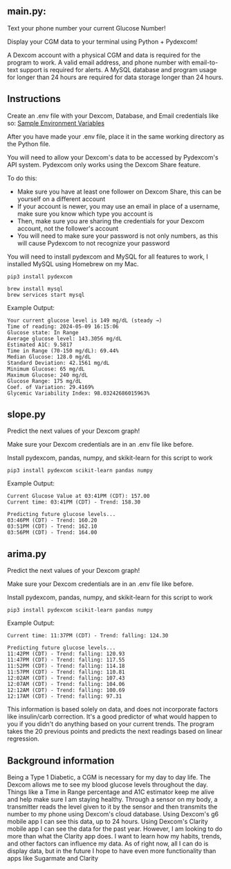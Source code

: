 ## main.py:

Text your phone number your current Glucose Number!

Display your CGM data to your terminal using Python + Pydexcom!

A Dexcom account with a physical CGM and data is required for the program to work.
A valid email address, and phone number with email-to-text support is required for alerts.
A MySQL database and program usage for longer than 24 hours are required for data storage longer than 24 hours.

## Instructions
Create an .env file with your Dexcom, Database, and Email credentials like so:
[Sample Environment Variables](env_sample.md)

After you have made your .env file, place it in the same working directory as the Python file.

You will need to allow your Dexcom's data to be accessed by Pydexcom's API system. Pydexcom only works using the Dexcom Share feature.

To do this:
- Make sure you have at least one follower on Dexcom Share, this can be yourself on a different account
- If your account is newer, you may use an email in place of a username, make sure you know which type you account is
- Then, make sure you are sharing the credentials for your Dexcom account, not the follower's account
- You will need to make sure your password is not only numbers, as this will cause Pydexcom to not recognize your password

You will need to install pydexcom and MySQL for all features to work, I installed MySQL using Homebrew on my Mac.

```
pip3 install pydexcom
```
```
brew install mysql
brew services start mysql
```

Example Output:
```
Your current glucose level is 149 mg/dL (steady →)
Time of reading: 2024-05-09 16:15:06
Glucose state: In Range
Average glucose level: 143.3056 mg/dL
Estimated A1C: 9.5817
Time in Range (70-150 mg/dL): 69.44%
Median Glucose: 128.0 mg/dL
Standard Deviation: 42.1561 mg/dL
Minimum Glucose: 65 mg/dL
Maximum Glucose: 240 mg/dL
Glucose Range: 175 mg/dL
Coef. of Variation: 29.4169%
Glycemic Variability Index: 98.03242686015963%
```
## slope.py
Predict the next values of your Dexcom graph!

Make sure your Dexcom credentials are in an .env file like before.

Install pydexcom, pandas, numpy, and skikit-learn for this script to work

```
pip3 install pydexcom scikit-learn pandas numpy
```

Example Output:
```
Current Glucose Value at 03:41PM (CDT): 157.00
Current time: 03:41PM (CDT) - Trend: 158.30

Predicting future glucose levels...
03:46PM (CDT) - Trend: 160.20
03:51PM (CDT) - Trend: 162.10
03:56PM (CDT) - Trend: 164.00
```

## arima.py

Predict the next values of your Dexcom graph!

Make sure your Dexcom credentials are in an .env file like before.

Install pydexcom, pandas, numpy, and skikit-learn for this script to work

```
pip3 install pydexcom scikit-learn pandas numpy
```

Example Output:
```
Current time: 11:37PM (CDT) - Trend: falling: 124.30

Predicting future glucose levels...
11:42PM (CDT) - Trend: falling: 120.93
11:47PM (CDT) - Trend: falling: 117.55
11:52PM (CDT) - Trend: falling: 114.18
11:57PM (CDT) - Trend: falling: 110.81
12:02AM (CDT) - Trend: falling: 107.43
12:07AM (CDT) - Trend: falling: 104.06
12:12AM (CDT) - Trend: falling: 100.69
12:17AM (CDT) - Trend: falling: 97.31
```
This information is based solely on data, and does not incorporate factors like insulin/carb correction. It's a good predictor of what would happen to you if you didn't do anything based on your current trends. The program takes the 20 previous points and predicts the next readings based on linear regression.

## Background information

Being a Type 1 Diabetic, a CGM is necessary for my day to day life. 
The Dexcom allows me to see my blood glucose levels throughout the day. 
Things like a Time in Range percentage and A1C estimator keep me alive and help 
make sure I am staying healthy.
Through a sensor on my body, a transmitter reads the level given to it by the sensor
and then transmits the number to my phone using Dexcom's cloud database.
Using Dexcom's g6 mobile app I can see this data, up to 24 hours.
Using Dexcom's Clarity mobile app I can see the data for the past year.
However, I am looking to do more than what the Clarity app does.
I want to learn how my habits, trends, and other factors can influence
my data. As of right now, all I can do is display data, but in the
future I hope to have even more functionality than apps like Sugarmate 
and Clarity




